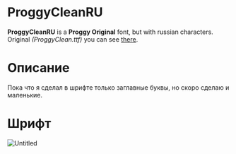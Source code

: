 # ProggyCleanRU
**ProggyCleanRU** is a **Proggy Original** font, but with russian characters.
Original *(ProggyClean.ttf)* you can see [there](https://github.com/bluescan/proggyfonts/tree/master/ProggyOriginal).
# Описание
Пока что я сделал в шрифте только заглавные буквы, но скоро сделаю и маленькие.
# Шрифт
![Untitled](https://github.com/adisteyf/ProggyCleanRU/assets/94963746/6feef58c-6702-4413-b6aa-0ad7249b7e58)
